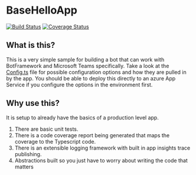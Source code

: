 # BaseHelloApp

[![Build Status](https://travis-ci.com/MattSFT/BaseHelloApp.svg?branch=master)](https://travis-ci.com/MattSFT/BaseHelloApp) [![Coverage Status](https://coveralls.io/repos/github/MattSFT/BaseHelloApp/badge.svg?branch=master)](https://coveralls.io/github/MattSFT/BaseHelloApp?branch=master)

## What is this?

This is a very simple sample for building a bot that can work with BotFramework and Microsoft Teams specifically. Take a look at the [Config.ts](https://github.com/MattSFT/BaseHelloApp/blob/master/src/Config/Config.ts) file for possible configuration options and how they are pulled in by the app. You should be able to deploy this directly to an azure App Service if you configure the options in the environment first.

## Why use this?

It is setup to already have the basics of a production level app.
1. There are basic unit tests.
2. There is a code coverage report being generated that maps the coverage to the Typescript code.
3. There is an extensible logging framework with built in app insights trace publishing.
4. Abstractions built so you just have to worry about writing the code that matters
